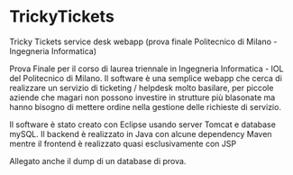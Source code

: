 # TrickyTickets
Tricky Tickets service desk webapp (prova finale Politecnico di Milano - Ingegneria Informatica)

Prova Finale per il corso di laurea triennale in Ingegneria Informatica - IOL del Politecnico di Milano.
Il software è una semplice webapp che cerca di realizzare un servizio di ticketing / helpdesk molto basilare, per piccole aziende che magari non possono 
investire in strutture più blasonate ma hanno bisogno di mettere ordine nella gestione delle richieste di servizio.

Il software è stato creato con Eclipse usando server Tomcat e database mySQL.
Il backend è realizzato in Java con alcune dependency Maven mentre il frontend è realizzato quasi esclusivamente con JSP

Allegato anche il dump di un database di prova.
